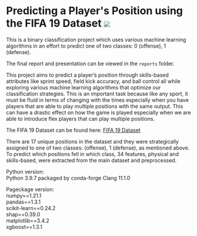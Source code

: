# Predicting a Player's Position using the FIFA 19 Dataset  ![](https://img.shields.io/badge/python-3.9+-pink.svg)

This is a binary classification project which uses various machine learning algorithms in an effort to predict one of two classes: 0 (offense), 1 (defense). 


The final report and presentation can be viewed in the `reports` folder.  


This project aims to predict a player’s position through skills-based attributes like sprint speed, field kick accuracy, and ball control all while exploring various machine learning algorithms that optimize our classification strategies. This is an important task because like any sport, it must be fluid in terms of changing with the times especially when you have players that are able to play multiple positions with the same output. This can have a drastic effect on how the game is played especially when we are able to introduce flex players that can play multiple positions.


The FIFA 19 Dataset can be found here: [FIFA 19 Dataset](https://www.kaggle.com/karangadiya/fifa19)


There are 17 unique positions in the dataset and they were strategically assigned to one of two classes:  (offense), 1 (defense), as mentioned above. To predict which positions fell in which class, 34 features, physical and skills-based, were extracted from the main dataset and preprocessed. 

  


Python version:   
Python 3.9.7
packaged by conda-forge Clang 11.1.0


Pageckage version:  
numpy==1.21.1  
pandas==1.3.1  
scikit-learn==0.24.2  
shap==0.39.0  
matplotlib==3.4.2  
xgboost==1.3.1   
